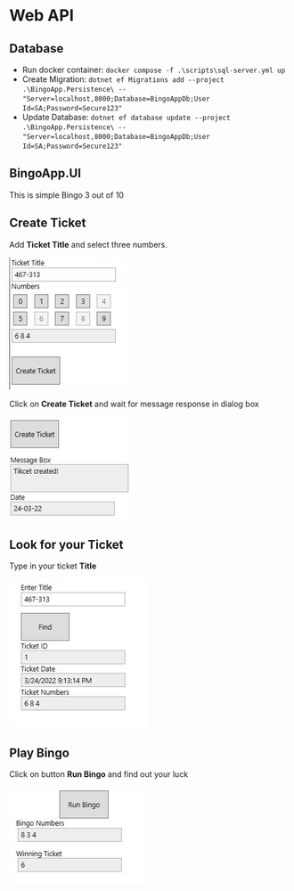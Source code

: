 # Web API

## Database

- Run docker container: `docker compose -f .\scripts\sql-server.yml up`
- Create Migration: `dotnet ef Migrations add --project .\BingoApp.Persistence\ -- "Server=localhost,8000;Database=BingoAppDb;User Id=SA;Password=Secure123"`
- Update Database: `dotnet ef database update --project .\BingoApp.Persistence\ -- "Server=localhost,8000;Database=BingoAppDb;User Id=SA;Password=Secure123"`

## BingoApp.UI

This is simple Bingo 3 out of 10

## **Create Ticket**

Add **Ticket Title** and select three numbers. 

![Create/Ticket](resources/create_ticket.JPG)

Click on **Create Ticket** and wait for message response in dialog box

![DialogBox](resources/create_ticket_dialog_box.JPG)

## **Look for your Ticket**

Type in your ticket **Title**

![Search-Ticket](resources/look_for_ticket.JPG)

## **Play Bingo**

Click on button **Run Bingo** and find out your luck

![Run-Bingo](resources/run_bingo.JPG)

